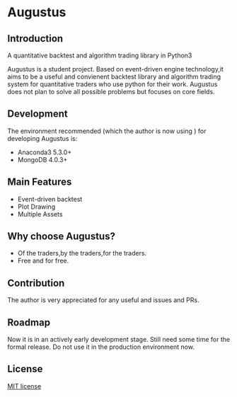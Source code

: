 # Augustus
## Introduction
A quantitative backtest and algorithm trading library in Python3

Augustus is a student project. Based on event-driven engine technology,it aims to be a useful and convienent backtest library and algorithm trading system for quantitative traders who use python for their work. Augustus does not plan to solve all possible problems but focuses on core fields. 
## Development
The environment recommended (which the author is now using ) for developing Augustus is:
- Anaconda3 5.3.0+
- MongoDB 4.0.3+
## Main Features
- Event-driven backtest
- Plot Drawing
- Multiple Assets
## Why choose Augustus?
- Of the traders,by the traders,for the traders.
- Free and for free.
## Contribution 
The author is very appreciated for any useful and issues and PRs.
## Roadmap
Now it is in an actively early development stage. Still need some time for the formal release. Do not use it in the production environment now.
## License
[MIT license](https://opensource.org/licenses/MIT)

